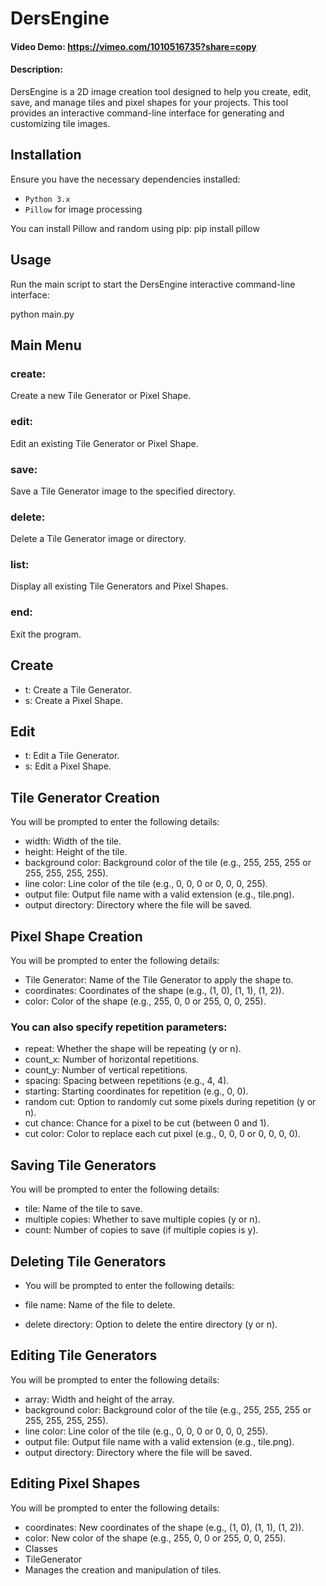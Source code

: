 # DersEngine
#### Video Demo:  <https://vimeo.com/1010516735?share=copy>
#### Description:
DersEngine is a 2D image creation tool designed to help you create, edit, save, and manage tiles and pixel shapes for your projects. This tool provides an interactive command-line interface for generating and customizing tile images.

## Installation

Ensure you have the necessary dependencies installed:
- `Python 3.x`
- `Pillow` for image processing

You can install Pillow and random using pip:
pip install pillow
## Usage

Run the main script to start the DersEngine interactive command-line interface:

python main.py


## Main Menu
### create:
Create a new Tile Generator or Pixel Shape.
### edit:
Edit an existing Tile Generator or Pixel Shape.
### save:
Save a Tile Generator image to the specified directory.
### delete:
Delete a Tile Generator image or directory.
### list:
Display all existing Tile Generators and Pixel Shapes.
### end:
Exit the program.
## Create
- t: Create a Tile Generator.
- s: Create a Pixel Shape.
## Edit
- t: Edit a Tile Generator.
- s: Edit a Pixel Shape.
## Tile Generator Creation
You will be prompted to enter the following details:

- width: Width of the tile.
- height: Height of the tile.
- background color: Background color of the tile (e.g., 255, 255, 255 or 255, 255, 255, 255).
- line color: Line color of the tile (e.g., 0, 0, 0 or 0, 0, 0, 255).
- output file: Output file name with a valid extension (e.g., tile.png).
- output directory: Directory where the file will be saved.
## Pixel Shape Creation
You will be prompted to enter the following details:

- Tile Generator: Name of the Tile Generator to apply the shape to.
- coordinates: Coordinates of the shape (e.g., (1, 0), (1, 1), (1, 2)).
- color: Color of the shape (e.g., 255, 0, 0 or 255, 0, 0, 255).
### You can also specify repetition parameters:

- repeat: Whether the shape will be repeating (y or n).
- count_x: Number of horizontal repetitions.
- count_y: Number of vertical repetitions.
- spacing: Spacing between repetitions (e.g., 4, 4).
- starting: Starting coordinates for repetition (e.g., 0, 0).
- random cut: Option to randomly cut some pixels during repetition (y or n).
- cut chance: Chance for a pixel to be cut (between 0 and 1).
- cut color: Color to replace each cut pixel (e.g., 0, 0, 0 or 0, 0, 0, 0).
## Saving Tile Generators
You will be prompted to enter the following details:

- tile: Name of the tile to save.
- multiple copies: Whether to save multiple copies (y or n).
- count: Number of copies to save (if multiple copies is y).
## Deleting Tile Generators
- You will be prompted to enter the following details:

- file name: Name of the file to delete.
- delete directory: Option to delete the entire directory (y or n).
## Editing Tile Generators
You will be prompted to enter the following details:

- array: Width and height of the array.
- background color: Background color of the tile (e.g., 255, 255, 255 or 255, 255, 255, 255).
- line color: Line color of the tile (e.g., 0, 0, 0 or 0, 0, 0, 255).
- output file: Output file name with a valid extension (e.g., tile.png).
- output directory: Directory where the file will be saved.
## Editing Pixel Shapes
You will be prompted to enter the following details:

- coordinates: New coordinates of the shape (e.g., (1, 0), (1, 1), (1, 2)).
- color: New color of the shape (e.g., 255, 0, 0 or 255, 0, 0, 255).
- Classes
- TileGenerator
- Manages the creation and manipulation of tiles.

